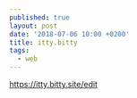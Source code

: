 ```yaml
---
published: true
layout: post
date: '2018-07-06 10:00 +0200'
title: itty.bitty
tags:
  - web
---
```

https://itty.bitty.site/edit